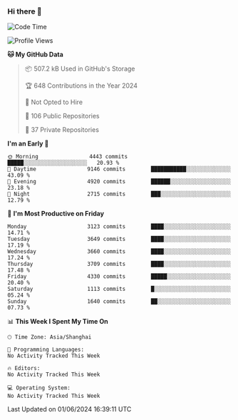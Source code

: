 ### Hi there 👋

<!--
**qbosen/qbosen** is a ✨ _special_ ✨ repository because its `README.md` (this file) appears on your GitHub profile.

Here are some ideas to get you started:

- 🔭 I’m currently working on ...
- 🌱 I’m currently learning ...
- 👯 I’m looking to collaborate on ...
- 🤔 I’m looking for help with ...
- 💬 Ask me about ...
- 📫 How to reach me: ...
- 😄 Pronouns: ...
- ⚡ Fun fact: ...
-->

<!--START_SECTION:waka-->
![Code Time](http://img.shields.io/badge/Code%20Time-2%2C111%20hrs%2036%20mins-blue)

![Profile Views](http://img.shields.io/badge/Profile%20Views-6-blue)

**🐱 My GitHub Data** 

> 📦 507.2 kB Used in GitHub's Storage 
 > 
> 🏆 648 Contributions in the Year 2024
 > 
> 🚫 Not Opted to Hire
 > 
> 📜 106 Public Repositories 
 > 
> 🔑 37 Private Repositories 
 > 
**I'm an Early 🐤** 

```text
🌞 Morning                4443 commits        █████░░░░░░░░░░░░░░░░░░░░   20.93 % 
🌆 Daytime                9146 commits        ███████████░░░░░░░░░░░░░░   43.09 % 
🌃 Evening                4920 commits        ██████░░░░░░░░░░░░░░░░░░░   23.18 % 
🌙 Night                  2715 commits        ███░░░░░░░░░░░░░░░░░░░░░░   12.79 % 
```
📅 **I'm Most Productive on Friday** 

```text
Monday                   3123 commits        ████░░░░░░░░░░░░░░░░░░░░░   14.71 % 
Tuesday                  3649 commits        ████░░░░░░░░░░░░░░░░░░░░░   17.19 % 
Wednesday                3660 commits        ████░░░░░░░░░░░░░░░░░░░░░   17.24 % 
Thursday                 3709 commits        ████░░░░░░░░░░░░░░░░░░░░░   17.48 % 
Friday                   4330 commits        █████░░░░░░░░░░░░░░░░░░░░   20.40 % 
Saturday                 1113 commits        █░░░░░░░░░░░░░░░░░░░░░░░░   05.24 % 
Sunday                   1640 commits        ██░░░░░░░░░░░░░░░░░░░░░░░   07.73 % 
```


📊 **This Week I Spent My Time On** 

```text
🕑︎ Time Zone: Asia/Shanghai

💬 Programming Languages: 
No Activity Tracked This Week

🔥 Editors: 
No Activity Tracked This Week

💻 Operating System: 
No Activity Tracked This Week
```


 Last Updated on 01/06/2024 16:39:11 UTC
<!--END_SECTION:waka-->
